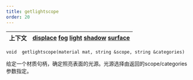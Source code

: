 ```yaml
---
title: getlightscope
order: 20
---
```

| 上下文 | [displace](../contexts/displace.html)  [fog](../contexts/fog.html)  [light](../contexts/light.html)  [shadow](../contexts/shadow.html)  [surface](../contexts/surface.html) |
| --- | --- |

`void  getlightscope(material mat, string &scope, string &categories)`

给定一个材质句柄，确定照亮表面的光源。光源选择由返回的scope/categories参数指定。
